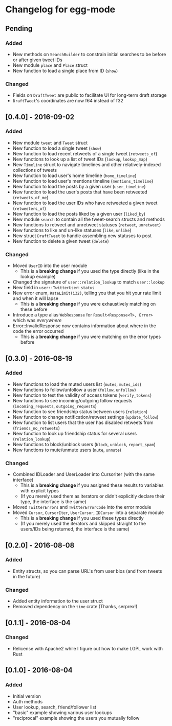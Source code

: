 # Changelog for egg-mode

## Pending
### Added
- New methods on `SearchBuilder` to constrain initial searches to be before or after given tweet IDs
- New module `place` and `Place` struct
- New function to load a single place from ID (`show`)

### Changed
- Fields on `DraftTweet` are public to facilitate UI for long-term draft storage
- `DraftTweet`'s coordinates are now f64 instead of f32

## [0.4.0] - 2016-09-02
### Added
- New module `tweet` and `Tweet` struct
- New function to load a single tweet (`show`)
- New function to load recent retweets of a single tweet (`retweets_of`)
- New functions to look up a list of tweet IDs (`lookup`, `lookup_map`)
- New `Timeline` struct to navigate timelines and other relatively-indexed collections of tweets
- New function to load user's home timeline (`home_timeline`)
- New function to load user's mentions timeline (`mentions_timeline`)
- New function to load the posts by a given user (`user_timeline`)
- New function to load the user's posts that have been retweeted (`retweets_of_me`)
- New function to load the user IDs who have retweeted a given tweet (`retweeters_of`)
- New function to load the posts liked by a given user (`liked_by`)
- New module `search` to contain all the tweet-search structs and methods
- New functions to retweet and unretweet statuses (`retweet`, `unretweet`)
- New functions to like and un-like statuses (`like`, `unlike`)
- New struct `DraftTweet` to handle assembling new statuses to post
- New function to delete a given tweet (`delete`)

### Changed
- Moved `UserID` into the user module
  - This is a **breaking change** if you used the type directly (like in the lookup example)
- Changed the signature of `user::relation_lookup` to match `user::lookup`
- New field in `user::TwitterUser`: `status`
- New error enum, `RateLimit(i32)`, telling you that you hit your rate limit
  and when it will lapse
  - This is a **breaking change** if you were exhaustively matching on these before
- Introduce a type alias `WebResponse` for `Result<Response<T>, Error>` which was *everywhere*
- Error::InvalidResponse now contains information about where in the code the error occurred
  - This is a **breaking change** if you were matching on the error types before

## [0.3.0] - 2016-08-19
### Added
- New functions to load the muted users list (`mutes`, `mutes_ids`)
- New functions to follow/unfollow a user (`follow`, `unfollow`)
- New function to test the validity of access tokens (`verify_tokens`)
- New functions to see incoming/outgoing follow requests (`incoming_requests`, `outgoing_requests`)
- New function to see friendship status between users (`relation`)
- New function to change notification/retweet settings (`update_follow`)
- New function to list users that the user has disabled retweets from (`friends_no_retweets`)
- New function to look up friendship status for several users (`relation_lookup`)
- New functions to block/unblock users (`block`, `unblock`, `report_spam`)
- New functions to mute/unmute users (`mute`, `unmute`)

### Changed
- Combined IDLoader and UserLoader into CursorIter (with the same interface)
  - This is a **breaking change** if you assigned these results to variables with explicit types
  - (If you merely used them as iterators or didn't explicitly declare their type, the interface is
    the same)
- Moved `TwitterErrors` and `TwitterErrorCode` into the error module
- Moved `Cursor`, `CursorIter`, `UserCursor`, `IDCursor` into a separate module
  - This is a **breaking change** if you used these types directly
  - (If you merely used the iterators and skipped straight to the users/IDs being returned, the
    interface is the same)

## [0.2.0] - 2016-08-08
### Added
- Entity structs, so you can parse URL's from user bios (and from tweets in the future)

### Changed
- Added entity information to the user struct
- Removed dependency on the `time` crate (Thanks, serprex!)

## [0.1.1] - 2016-08-04
### Changed
- Relicense with Apache2 while I figure out how to make LGPL work with Rust

## [0.1.0] - 2016-08-04
### Added
- Initial version
- Auth methods
- User lookup, search, friend/follower list
- "basic" example showing various user lookups
- "reciprocal" example showing the users you mutually follow
